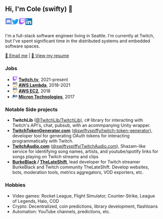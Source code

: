 ## Hi, I'm Cole (swifty) 👋
<a href="https://discordapp.com/users/92700503183486976">
  <img align="left" alt="swiftyspiffy | Discord" width="22px" src="https://raw.githubusercontent.com/swiftyspiffy/swiftyspiffy/main/assets/discord.svg" />
</a>
<a href="https://twitter.com/swiftyspiffy">
  <img align="left" alt="swiftyspiffy | Twitter" width="22px" src="https://raw.githubusercontent.com/swiftyspiffy/swiftyspiffy/main/assets/twitter.svg" />
</a>
<a href="https://twitch.com/swiftyspiffy">
  <img align="left" alt="swiftyspiffy | Twitch" width="22px" src="https://raw.githubusercontent.com/swiftyspiffy/swiftyspiffy/main/assets/twitch.svg" />
</a>
<a href="https://www.linkedin.com/in/cole/">
  <img align="left" alt="Cole | LinkedIn" width="22px" src="https://raw.githubusercontent.com/swiftyspiffy/swiftyspiffy/main/assets/linkedin.svg" />
</a>

<br />
<br />

I'm a full-stack software engineer living in Seattle. I'm currently at Twitch, but I've spent significant time in the distributed systems and embedded software spaces.

[📧 Email me][email] | [📄 View my resume][resume]

### Jobs
- [<img src="https://raw.githubusercontent.com/swiftyspiffy/swiftyspiffy/main/assets/twitch.svg" alt="Twitch logo" width="16" height="16" />][twitch] **[Twitch.tv][twitch]**, 2021-present
- [<img src="https://raw.githubusercontent.com/swiftyspiffy/swiftyspiffy/main/assets/aws.svg" alt="AWS logo" width="16" height="15" />][lambda] **[AWS Lambda][lambda]**, 2018-2021
- [<img src="https://raw.githubusercontent.com/swiftyspiffy/swiftyspiffy/main/assets/aws.svg" alt="AWS logo" width="16" height="16" />][ec2] **[AWS EC2][ec2]**, 2018
- [<img src="https://raw.githubusercontent.com/swiftyspiffy/swiftyspiffy/main/assets/micron.svg" alt="Micron Technologies logo" width="16" height="16" />][micron] **[Micron Technologies][micron]**, 2017

### Notable Side projects
- **TwitchLib** ([@TwitchLib/TwitchLib][twitchlib-github]), c# library for interacting with Twitch's API's, chat, pubsub, with an acommpanying Unity wrapper.
- **[TwitchTokenGenerator.com][twitchtokengenerator]**  ([@swiftyspiffy/twitch-token-generator][twitchtokengenerator-github]), developer tool for generating OAuth tokens for interacting programmatically with Twitch.
- **[TwitchAudio.com][twitchaudio]** ([@swiftyspiffy/TwitchAudio.com][twitchaudio-github]), Shazam-like service for identifying song names, artists, and youtube/spotify links for songs playing on Twitch streams and clips
- **[BurkeBlack][burkeblack] / [TheLateShift][lateshift]**, lead developer for Twitch streamer BurkeBlack and Twitch community TheLateShift. Develop websites, bots, moderation tools, metrics aggregators, VOD exporters, etc.

### Hobbies
- Video games: Rocket League, Flight Simulator, Counter-Strike, League of Legends, Halo, COD
- Crypto: Decentralized, coin predictions, library development, flashloans
- Automation: YouTube channels, predictions, etc.

[email]: mailto:swiftyspiffy@gmail.com
[resume]: https://raw.githubusercontent.com/swiftyspiffy/swiftyspiffy/main/resume/COLE%203-30-2021%20RESUME%20public.pdf

[twitch]: https://twitch.tv
[lambda]: https://aws.amazon.com/lambda/
[ec2]: https://aws.amazon.com/ec2/
[micron]: https://www.micron.com/

[twitchlib-github]: https://github.com/twitchlib/twitchlib

[twitchtokengenerator]: https://twitchtokengenerator.com
[twitchtokengenerator-github]: https://github.com/swiftyspiffy/twitch-token-generator

[twitchaudio]: https://twitchaudio.com
[twitchaudio-github]: https://github.com/swiftyspiffy/TwitchAudio.com

[burkeblack]: https://burkeblack.tv
[lateshift]: https://lateshift.tv
